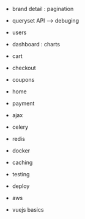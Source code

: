 - brand detail : pagination

- queryset API --> debuging
- users
- dashboard : charts
- cart
- checkout
- coupons
- home

- payment
- ajax
- celery
- redis
- docker
- caching
- testing
- deploy
- aws
- vuejs basics

